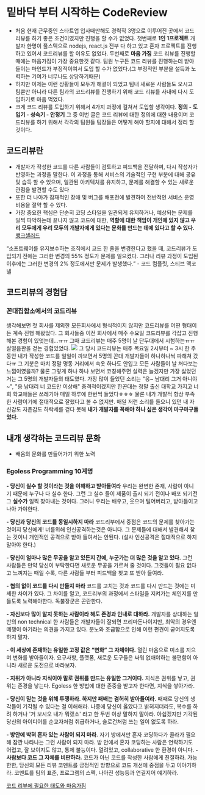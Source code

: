 # 밑바닥 부터 시작하는 CodeReview
- 처음 현재 근무중인 스타트업 입사때만해도 경력직 3명으로 이루어진 곳에서 코드 리뷰를 하기 좋은 조건이였지만 진행을 할 수가 없었다.
첫번째로 **1인 1프로젝트**
개발자 한명이 풀스텍으로 nodejs, react.js 전부 다 하고 있고 혼자 프로젝트를 진행 하고 있어서 코드리뷰를 할 이유도 없었다.
두번째로 **마음 가짐**
코드 리뷰를 진행할때에는 마음가짐이 가장 중요한것 같다. 팀원 누구든 코드 리뷰를 진행하는데 받아들이는 마인드가 부정적이여서 도입 할 수가 없었다.(그 부정적인 부분을 설득과 노력하는 기여가 너무나도 상당하기때문)
- 하지만 이제는 이런 상황들이 모두가 해결이 되었고 팀내 새로운 사람들도 오시고 팀뿐만 아니라 다른 팀과의 코드리뷰를 진행하기 위해 코드 리뷰를 사내에 다시 도입하기로 마음 먹었다.
- 크게 코드 리뷰를 도입하기 위해서 4가지 과정에 걸쳐서 도입할 생각이다.
**정의 - 도입기 - 성숙기 - 안정기** 그 중 이번 글은 코드 리뷰에 대한 정의에 대한 내용이며 코드리뷰를 하기 위해서 각각의 팀원들 팀장들은 어떻게 해야 할지에 대해서 정리 할 것이다.

## 코드리뷰란
- 개발자가 작성한 코드를 다른 사람들이 검토하고 피드백을 전달하며, 다시 작성자가 반영하는 과정을 말한다.
이 과정을 통해 서비스의 기술적인 구현 부분에 대해 공유 및 습득 할 수 있으며, 일관된 아키텍처를 유지하고, 문제를 해결할 수 있는 새로운 관점을 발견할 수도 있다
- 또한 더 나아가 잠재적인 장애 및 버그를 배포전에 발견하여 전반적인 서비스 운영 비용을 절약 할 수 있다.
- 가장 중요한 핵심은 단순히 코딩 스타일을 일관되게 유지하거나, 예상되는 문제를 일찍 파악하는데 끝나지 않고 코드에 대한, **역할에 대한 책임이 개인에 있지 않고 우리 모두에게 우리 모두의 개발자에게 있다는 문화를 만드는 데에 있다고 할 수 있다.**
[뱅크샐러드](https://blog.banksalad.com/tech/banksalad-code-review-culture/)

>
“소프트웨어를 유지보수하는 조직에서 코드 한 줄을 변경한다고 했을 때, 코드리뷰가 도입되기 전에는 그러한 변경의 55% 정도가 문제를 일으켰다. 그러나 리뷰 과정이 도입된 이후에는 그러한 변경의 2% 정도에서만 문제가 발생했다.” - 코드 컴플릿, 스티브 맥코넬

## 코드리뷰의 경험담
### 꼰대집합소에서의 코드리뷰
생각해보면 첫 회사를 제외한 모든회사에서 형식적이지 않지만 코드리뷰를 어떤 형태이든 계속 진행 해왔었다. 그 회사들중 이전 회사에서 매주 수요일 코드리뷰를 각잡고 진행 해본 경험이 있엇는데...ㅠㅠ
그때 코드리뷰는 매주 5명이 날 단두대에서 시험하는ㅠㅠ 살얼음판을 걷는 경험있었다.
![](https://velog.velcdn.com/images/hong-brother/post/7e15fc8a-1101-453e-bb11-5e82584e366a/image.png)
그 당시 코드리뷰는 매주 목요일 2시부터 ~ 3시 한 주 동안 내가 작성한 코드를 일일이 까보면서 5명의 꼰대 개발자들이 하나하나씩 파해쳐 갔다ㅠ 
그 기분은 마치 정말 명동 거리에서 속옷 하나도 안입고 모든 사람들이 날 쳐다보는 느낌이였을까?
물론 그렇게 하나 하나 보면서 코칭해주면 실력은 늘겠지만 가장 싫었던거는 그 5명의 개발자들의 태도였다.
가장 많이 들었던 소리는 "응~ 남대리 그거 아니야~", "응 남대리 너 코드만 이상해"
충격적이겠지만 한꼰대는 정말 출신 대학교 가지고 너희 학교애들은 쓰레기야 매일 하루에 한번씩 들었다ㅎㅎㅎ
물론 내가 개발적 항상 부족한 사람이기에 절대적으로 잘했다고 볼 수 없지만. 매일 저런 소리를 들으니 있던 내 자신감도 자존감도 하락세를 걷다 못해 **내가 개발자를 꼭해야 하나 싶은 생각이 마구마구들었다.**

## 내개 생각하는 코드리뷰 문화
- 배움의 문화를 만들어가기 위한 노력
### Egoless Programming 10계명
**- 당신이 실수 할 것이라는 것을 이해하고 받아들여라**
우리는 완변한 존재, 사람이 아니기 때문에 누구나 다 실수 한다. 그런 그 실수 들이
제품이 출시 되기 전이나 배포 되기전 그 **실수가** 일찍 찾아내는 것이다.
그러니 우리는 배우고, 웃으며 털어버리고, 받아들이고 나아 가야한다.

**- 당신과 당신의 코드를 동일시하지 마라**
코드리부에서 중점은 코드의 문제를 찾아가는것이지 당신에게! 너를위해 인신공격하는것은 아니다.
그 문제들에 대해서 발견해서 찾는 것이니 개인적인 공격으로 받아 들여서는 안된다.
(설사 인신공격은 절대적으로 하지 말아야 한다.)

**- 당신이 얼마나 많은 무공을 알고 있든지 간에, 누군가는 더 많은 것을 알고 있다.**
그런 사람들은 만약 당신이 부탁한다면 새로운 무공을 가르쳐 줄 것이다. 그것들이 필요 없다고 느껴지는 때일 수록, 다른 사람들 부터 피드백을 찾고 또 받아 들여라.

**- 협의 없이 코드를 다시 만들지 마라**
코드를 고치는 것과 코드를 다시 만드는 것에는 미세한 차이가 있다. 그 차이를 알고, 코드리부의 과정에서 스타일을 지켜가는 체인지를 만들도록 노력해야한다. 독불장군은 곤란한다.

**- 자신보다 많이 알지 못하는 사람이라 해도 존경과 인내로 대하라.**
개발자를 상대하는 일반의 non technical 한 사람들은 개발자들이 잘되면 프리마돈나이지만, 최악의 경우엔 떼쟁이 아기라는 의견을 가지고 있다. 분노와 조급함으로 인해 이런 편견이 굳어지도록 하지 말자.

**- 이 세상에 존재하는 유일한 고정 값은 “변화” 그 자체이다.**
열린 마음으로 미소를 지으며 변화를 받아들이자. 요구사항, 플랫폼, 새로운 도구들은 싸워 없애야하는 불편함이 아니라 새로운 도전으로 바라보자.

**- 지위가 아니라 지식이야 말로 권위를 만드는 유일한 그거이다.**
지식은 권위를 낳고, 권위는 존경을 낳는다. Egoless 한 방법에 대한 존중을 받고자 한다면, 지식을 쌓아가라.

**- 당신이 믿는 것을 위해 투쟁하라. 하지만 패배는 겸허히 받아들여라.**
때때로 당신의 생각들이 기각될 수 있다는 걸 이해해라. 나중에 당신이 옳았다고 밝혀지더라도, 복수를 하려 하거나 '거 보시오 내가 뭐랬소' 라고 한 두번 이상 말하지 말아라. 아쉽겠지만 기각된 당신의 아이디어를 순교자처럼 취급하거나, 슬로건처럼 쓰는 일이 없도록 하라.

**- 방안에 박혀 혼자 있는 사람이 되지 마라.**
자기 방에서만 혼자 코딩하다가 콜라가 필요해 잠깐 나타나는 그런 사람이 되지 마라. 방 안에서 혼자 코딩하는 사람은 연락하기도 어렵고, 잘 보이지도 않고, 통제 불능이다. 열려있고, collaborative 한 환경이 아니다.
**- 사람보다 코드 그 자체를 비판하라.**
코드가 아닌 코드를 작성한 사람에게 친절하라. 가능한한, 당신의 모든 리뷰 코멘트를 긍정적인 방향으로 코드 개선에 중점을 두고 이야기하라. 코멘트를 팀의 표준, 프로그램의 스펙, 나아진 성능등과 연결지어 얘기하라.

[코드 리뷰에 필요한 태도와 마음가짐](https://gsong.pe.kr/dev/2011/07/25/attitude-toward-code-review.html)
